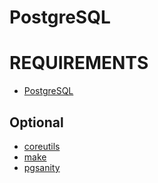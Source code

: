 # PostgreSQL

# REQUIREMENTS

* [PostgreSQL](https://www.postgresql.org)

## Optional

* [coreutils](https://www.gnu.org/software/coreutils/coreutils.html)
* [make](https://www.gnu.org/software/make/)
* [pgsanity](https://pypi.python.org/pypi/pgsanity)
